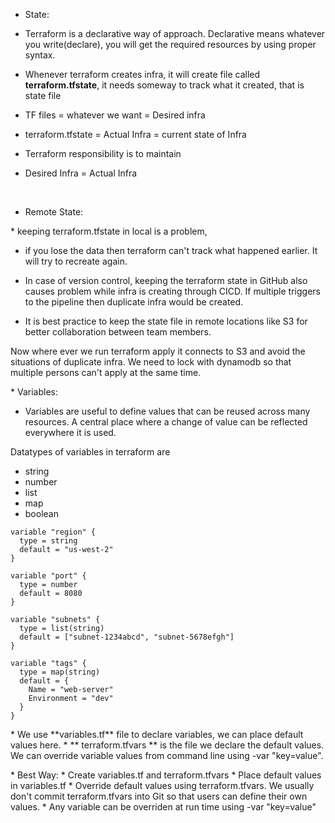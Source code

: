 * State:
<p>

* Terraform is a declarative way of approach. Declarative means whatever you write(declare), you will get the required resources by using proper syntax.

* Whenever terraform creates infra, it will create file called **terraform.tfstate**, it needs someway to track what it created, that is state file

* TF files = whatever we want = Desired infra <br />
* terraform.tfstate = Actual Infra = current state of Infra

* Terraform responsibility is to maintain

* Desired Infra = Actual Infra
</p>

<br>

* Remote State:
<p>
* keeping terraform.tfstate in local is a problem, 

* if you lose the data then terraform can't track what happened earlier. It will try to recreate again.

* In case of version control, keeping the terraform state in GitHub also causes problem while infra is creating through CICD. If multiple triggers to the pipeline then duplicate infra would be created.

* It is best practice to keep the state file in remote locations like S3 for better collaboration between team members.

Now where ever we run terraform apply it connects to S3 and avoid the situations of duplicate infra. We need to lock with dynamodb so that multiple persons can't apply at the same time.
</p>


<p>
* Variables:

* Variables are useful to define values that can be reused across many resources. A central place where a change of value can be reflected everywhere it is used.

Datatypes of variables in terraform are
* string
* number
* list
* map
* boolean

```
variable "region" {
  type = string
  default = "us-west-2"
}

variable "port" {
  type = number
  default = 8080
}

variable "subnets" {
  type = list(string)
  default = ["subnet-1234abcd", "subnet-5678efgh"]
}

variable "tags" {
  type = map(string)
  default = {
    Name = "web-server"
    Environment = "dev"
  }
}
```

<p>
* We use **variables.tf** file to declare variables, we can place default values here. 
* ** terraform.tfvars ** is the file we declare the default values. We can override variable values from command line using -var "key=value".
</p>

<p>
* Best Way:
* Create variables.tf and terraform.tfvars
* Place default values in variables.tf
* Override default values using terraform.tfvars. We usually don't commit terraform.tfvars into Git so that 
users can define their own values.
* Any variable can be overriden at run time using -var "key=value"
</p>
